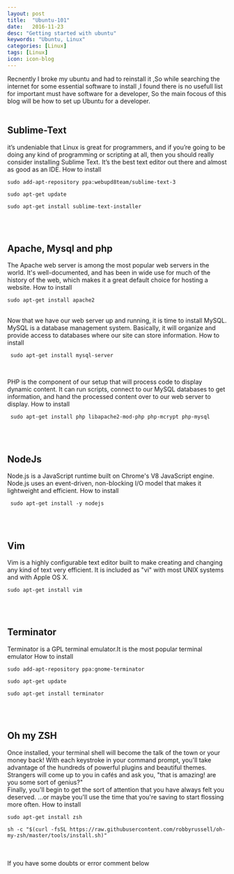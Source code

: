 ```yaml
---
layout: post
title:  "Ubuntu-101"
date:   2016-11-23
desc: "Getting started with ubuntu"
keywords: "Ubuntu, Linux"
categories: [Linux]
tags: [Linux]
icon: icon-blog
---
```

Recnently I broke my ubuntu and had to reinstall it ,So while searching the internet for some essential
software to install ,I found there is no usefull list for important must have software for a developer,
So the main focous of this blog will be how to set up Ubuntu for a developer.
<br/><br/>

Sublime-Text
------
 it’s undeniable that Linux is great for programmers, and if you’re going to be doing any kind of programming or scripting at all, then you should really consider installing Sublime Text. It’s the best text editor out there and almost as good as an IDE.
 How to install

```
sudo add-apt-repository ppa:webupd8team/sublime-text-3

sudo apt-get update

sudo apt-get install sublime-text-installer

```
<br/><br/>

Apache, Mysql and php
------
 The Apache web server is among the most popular web servers in the world. It's well-documented, and has been in wide use for much of the history of the web, which makes it a great default choice for hosting a website.
 How to install

```
sudo apt-get install apache2
```
<br/>
Now that we have our web server up and running, it is time to install MySQL. MySQL is a database management system. Basically, it will organize and provide access to databases where our site can store information.
 How to install

```
 sudo apt-get install mysql-server
```
<br/>

 PHP is the component of our setup that will process code to display dynamic content. It can run scripts, connect to our MySQL databases to get information, and hand the processed content over to our web server to display.
 How to install

```
 sudo apt-get install php libapache2-mod-php php-mcrypt php-mysql
```
<br/><br/>

NodeJs
------
 Node.js is a JavaScript runtime built on Chrome's V8 JavaScript engine. Node.js uses an event-driven, non-blocking I/O model that makes it lightweight and efficient. 
 How to install

```
 sudo apt-get install -y nodejs
```
<br/><br/>

Vim
------
 Vim is a highly configurable text editor built to make creating and changing any kind of text very efficient. It is included as "vi" with most UNIX systems and with Apple OS X. 

```
sudo apt-get install vim
```
<br/><br/>

Terminator
------
Terminator is a GPL terminal emulator.It is the most popular terminal emulator
How to install

```
sudo add-apt-repository ppa:gnome-terminator

sudo apt-get update

sudo apt-get install terminator
```
<br/><br/>

Oh my ZSH
------
Once installed, your terminal shell will become the talk of the town or your money back! With each keystroke in your command prompt, you'll take advantage of the hundreds of powerful plugins and beautiful themes. Strangers will come up to you in cafés and ask you, "that is amazing! are you some sort of genius?"<br/>
Finally, you'll begin to get the sort of attention that you have always felt you deserved. ...or maybe you'll use the time that you're saving to start flossing more often.
How to install

```
sudo apt-get install zsh

sh -c "$(curl -fsSL https://raw.githubusercontent.com/robbyrussell/oh-my-zsh/master/tools/install.sh)"
```
<br/><br/>
If you have some doubts or error comment below


